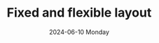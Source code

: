 ---
aliases: 
tags:
categories:
draft: false
slug: 
layout: fixedflex
githubrepo: 
keywords: 
type: showcase/layouts/basic
date:
- 2024-06-10 Monday
description: A two pane layout with one fixed and one flexible pane
title: Fixed and flexible layout
lastMod: 2024-06-22
---
